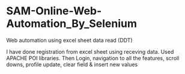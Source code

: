 # SAM-Online-Web-Automation_By_Selenium
Web automation using excel sheet data read (DDT)

I have done registration from excel sheet using receving data. Used APACHE POI libraries.
Then Login, navigation to all the features, scroll downs, profile update, clear field & insert new values
